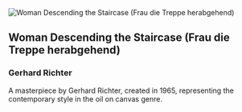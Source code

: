 
<div class="artwork-of-the-day">
  <div class="container">
    <div class="img-wrapper">
      <img
        src="https://www.artic.edu/iiif/2/b0d02c1d-ec9d-039e-1977-469806e8e3d9/full/843,/0/default.jpg"
        alt="Woman Descending the Staircase (Frau die Treppe herabgehend)" />
    </div>
    <div class="artwork-detail">
      <div class="artwork-origin"> 
        <h2 class="artwork-name">Woman Descending the Staircase (Frau die Treppe herabgehend)</h2>
        <h3 class="artist">
          Gerhard Richter
        </h3>
      </div>
      <p class="description">
        A masterpiece by Gerhard Richter, created in 1965, representing the contemporary style in the oil on canvas genre.
      </p>
    </div>
  </div>
</div>

